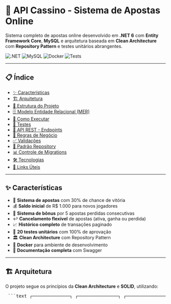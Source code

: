 # 🎰 API Cassino - Sistema de Apostas Online

Sistema completo de apostas online desenvolvido em **.NET 6** com **Entity Framework Core**, **MySQL** e arquitetura baseada em **Clean Architecture** com **Repository Pattern** e testes unitários abrangentes.

![.NET](https://img.shields.io/badge/.NET-6.0-512BD4?style=for-the-badge&logo=dotnet)
![MySQL](https://img.shields.io/badge/MySQL-8.0-4479A1?style=for-the-badge&logo=mysql&logoColor=white)
![Docker](https://img.shields.io/badge/Docker-2496ED?style=for-the-badge&logo=docker&logoColor=white)
![Tests](https://img.shields.io/badge/Tests-20%20Passing-brightgreen?style=for-the-badge)

---

## 📋 Índice

- [✨ Características](#-características)
- [🏗️ Arquitetura](#️-arquitetura)
- [📁 Estrutura do Projeto](#-estrutura-do-projeto)
- [🗄️ Modelo Entidade Relacional (MER)](#️-modelo-entidade-relacional-mer)
- [🚀 Como Executar](#-como-executar)
- [🧪 Testes](#-testes)
- [📡 API REST - Endpoints](#-api-rest---endpoints)
- [🎯 Regras de Negócio](#-regras-de-negócio)
- [✅ Validações](#-validações)
- [🔄 Padrão Repository](#-padrão-repository)
- [📊 Controle de Migrations](#-controle-de-migrations)
- [🛠️ Tecnologias](#️-tecnologias)
- [🔗 Links Úteis](#-links-úteis)

---

## ✨ Características

- 🎲 **Sistema de apostas** com 30% de chance de vitória
- 💰 **Saldo inicial** de R$ 1.000 para novos jogadores
- 🎁 **Sistema de bônus** por 5 apostas perdidas consecutivas
- ↩️ **Cancelamento flexível** de apostas (ativa, ganha ou perdida)
- 📈 **Histórico completo** de transações paginado
- 🧪 **20 testes unitários** com 100% de aprovação
- 🏛️ **Clean Architecture** com Repository Pattern
- 🐳 **Docker** para ambiente de desenvolvimento
- 📝 **Documentação completa** com Swagger

---

## 🏗️ Arquitetura

O projeto segue os princípios da **Clean Architecture** e **SOLID**, utilizando:

<pre> ```text ┌──────────────┐ ┌───────────────┐ ┌─────────────────┐ │ Controllers │───▶│ Services │───▶│ Repositories │ │ (API Layer) │ │ (Business Logic)│ │ (Data Access) │ └──────────────┘ └───────────────┘ └─────────────────┘ │ │ │ ▼ ▼ ▼ ┌──────────────┐ ┌──────────────┐ ┌─────────────────┐ │ DTOs │ │ Interfaces │ │ Entity Models │ │ (Data Transfer)│ │ (Abstractions)│ │ (Domain) │ └──────────────┘ └──────────────┘ └─────────────────┘ ``` </pre>
